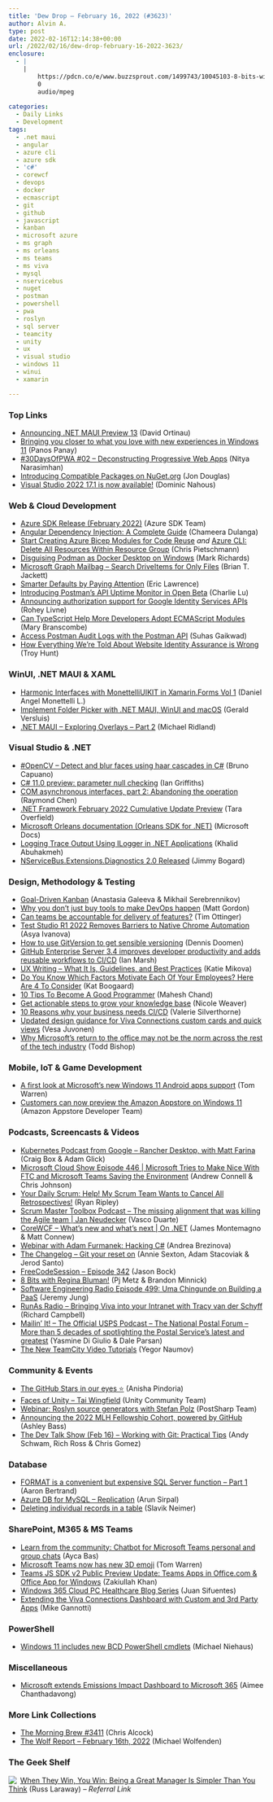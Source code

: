 ```yaml
---
title: 'Dew Drop – February 16, 2022 (#3623)'
author: Alvin A.
type: post
date: 2022-02-16T12:14:38+00:00
url: /2022/02/16/dew-drop-february-16-2022-3623/
enclosure:
  - |
    |
        https://pdcn.co/e/www.buzzsprout.com/1499743/10045103-8-bits-with-regina-bluman.mp3
        0
        audio/mpeg
        
categories:
  - Daily Links
  - Development
tags:
  - .net maui
  - angular
  - azure cli
  - azure sdk
  - 'c#'
  - corewcf
  - devops
  - docker
  - ecmascript
  - git
  - github
  - javascript
  - kanban
  - microsoft azure
  - ms graph
  - ms orleans
  - ms teams
  - ms viva
  - mysql
  - nservicebus
  - nuget
  - postman
  - powershell
  - pwa
  - roslyn
  - sql server
  - teamcity
  - unity
  - ux
  - visual studio
  - windows 11
  - winui
  - xamarin

---
```

### <a name="top"></a>Top Links

  * <a href="https://devblogs.microsoft.com/dotnet/announcing-net-maui-preview-13/?WT.mc_id=DOP-MVP-4025064" target="_blank" rel="noopener">Announcing .NET MAUI Preview 13</a> (David Ortinau)
  * <a href="https://blogs.windows.com/windowsexperience/2022/02/15/bringing-you-closer-to-what-you-love-with-new-experiences-in-windows-11/?WT.mc_id=WD-MVP-4025064" target="_blank" rel="noopener">Bringing you closer to what you love with new experiences in Windows 11</a> (Panos Panay)
  * <a href="https://dev.to/azure/02-deconstructing-progressive-web-apps-1884" target="_blank" rel="noopener">#30DaysOfPWA #02 &#8211; Deconstructing Progressive Web Apps</a> (Nitya Narasimhan)
  * <a href="https://devblogs.microsoft.com/nuget/introducing-compatible-frameworks-on-nuget-org/?WT.mc_id=DOP-MVP-4025064" target="_blank" rel="noopener">Introducing Compatible Packages on NuGet.org</a> (Jon Douglas)
  * <a href="https://devblogs.microsoft.com/visualstudio/visual-studio-2022-17-1-is-now-available/?WT.mc_id=DOP-MVP-4025064" target="_blank" rel="noopener">Visual Studio 2022 17.1 is now available!</a> (Dominic Nahous)



### <a name="web"></a>Web & Cloud Development

  * <a href="https://devblogs.microsoft.com/azure-sdk/azure-sdk-release-february-2022/?WT.mc_id=DOP-MVP-4025064" target="_blank" rel="noopener">Azure SDK Release (February 2022)</a> (Azure SDK Team)
  * <a href="https://www.syncfusion.com/blogs/post/angular-dependency-injection-a-complete-guide.aspx" target="_blank" rel="noopener">Angular Dependency Injection: A Complete Guide</a> (Chameera Dulanga)
  * <a href="https://build5nines.com/creating-azure-bicep-modules-for-code-reuse/" target="_blank" rel="noopener">Start Creating Azure Bicep Modules for Code Reuse</a> _and_ <a href="https://build5nines.com/azure-cli-delete-all-resources-within-resource-group/" target="_blank" rel="noopener">Azure CLI: Delete All Resources Within Resource Group</a> (Chris Pietschmann)
  * <a href="https://blog.scottlogic.com/2022/02/15/replacing-docker-desktop-with-podman.html" target="_blank" rel="noopener">Disguising Podman as Docker Desktop on Windows</a> (Mark Richards)
  * <a href="https://devblogs.microsoft.com/microsoft365dev/microsoft-graph-mailbag-filter-search-driveitems-for-only-files/?WT.mc_id=DOP-MVP-4025064" target="_blank" rel="noopener">Microsoft Graph Mailbag – Search DriveItems for Only Files</a> (Brian T. Jackett)
  * <a href="https://textslashplain.com/2022/02/15/smarter-defaults-by-paying-attention/" target="_blank" rel="noopener">Smarter Defaults by Paying Attention</a> (Eric Lawrence)
  * <a href="https://blog.postman.com/introducing-uptime-monitor/" target="_blank" rel="noopener">Introducing Postman’s API Uptime Monitor in Open Beta</a> (Charlie Lu)
  * <a href="http://developers.googleblog.com/2022/02/announcing-authorization-support-for.html" target="_blank" rel="noopener">Announcing authorization support for Google Identity Services APIs</a> (Rohey Livne)
  * <a href="https://thenewstack.io/can-typescript-help-more-developers-adopt-ecmascript-modules/" target="_blank" rel="noopener">Can TypeScript Help More Developers Adopt ECMAScript Modules</a> (Mary Branscombe)
  * <a href="https://blog.postman.com/access-postman-audit-logs-with-postman-api/" target="_blank" rel="noopener">Access Postman Audit Logs with the Postman API</a> (Suhas Gaikwad)
  * <a href="https://www.troyhunt.com/how-everything-were-told-about-website-identity-assurance-is-wrong/" target="_blank" rel="noopener">How Everything We&#8217;re Told About Website Identity Assurance is Wrong</a> (Troy Hunt)



### <a name="silverlight"></a>WinUI, .NET MAUI & XAML

  * <a href="https://danielmonettelli.github.io/posts/harmonic-interfaces-with-monettelliuikit-in-xamarin-forms-vol-1/" target="_blank" rel="noopener">Harmonic Interfaces with MonettelliUIKIT in Xamarin.Forms Vol 1</a> (Daniel Angel Monettelli L.)
  * <a href="https://blog.verslu.is/maui/folder-picker-with-dotnet-maui/?utm_source=rss&utm_medium=rss&utm_campaign=folder-picker-with-dotnet-maui" target="_blank" rel="noopener">Implement Folder Picker with .NET MAUI, WinUI and macOS</a> (Gerald Versluis)
  * <a href="https://michaelridland.com/net-maui/net-maui-exploring-overlays-part-2/" target="_blank" rel="noopener">.NET MAUI – Exploring Overlays – Part 2</a> (Michael Ridland)



### <a name="dotnet"></a>Visual Studio & .NET

  * <a href="https://dev.to/azure/opencv-detect-and-blur-faces-using-haar-cascades-in-c-1ao5" target="_blank" rel="noopener">#OpenCV – Detect and blur faces using haar cascades in C#</a> (Bruno Capuano)
  * <a href="https://endjin.com/blog/2022/02/csharp-11-preview-parameter-null-checking.html" target="_blank" rel="noopener">C# 11.0 preview: parameter null checking</a> (Ian Griffiths)
  * <a href="https://devblogs.microsoft.com/oldnewthing/20220215-00/?p=106253" target="_blank" rel="noopener">COM asynchronous interfaces, part 2: Abandoning the operation</a> (Raymond Chen)
  * <a href="https://devblogs.microsoft.com/dotnet/net-framework-february-2022-cumulative-update-preview/?WT.mc_id=DOP-MVP-4025064" target="_blank" rel="noopener">.NET Framework February 2022 Cumulative Update Preview</a> (Tara Overfield)
  * <a href="https://docs.microsoft.com/en-us/dotnet/orleans/" target="_blank" rel="noopener">Microsoft Orleans documentation (Orleans SDK for .NET)</a> (Microsoft Docs)
  * <a href="https://khalidabuhakmeh.com/logging-trace-output-using-ilogger-in-dotnet-applications" target="_blank" rel="noopener">Logging Trace Output Using ILogger in .NET Applications</a> (Khalid Abuhakmeh)
  * <a href="https://jimmybogard.com/nservicebus-extensions-diagnostics-2-0-released/" target="_blank" rel="noopener">NServiceBus.Extensions.Diagnostics 2.0 Released</a> (Jimmy Bogard)



### <a name="design"></a>Design, Methodology & Testing

  * <a href="https://www.infoq.com/articles/goal-driven-kanban/?utm_campaign=infoq_content&utm_source=infoq&utm_medium=feed&utm_term=global" target="_blank" rel="noopener">Goal-Driven Kanban</a> (Anastasia Galeeva & Mikhail Serebrennikov)
  * <a href="https://www.red-gate.com/blog/database-devops/why-you-dont-just-buy-tools-to-make-devops-happen" target="_blank" rel="noopener">Why you don’t just buy tools to make DevOps happen</a> (Matt Gordon)
  * <a href="http://agileotter.blogspot.com/2022/02/can-teams-be-accountable-for-delivery.html" target="_blank" rel="noopener">Can teams be accountable for delivery of features?</a> (Tim Ottinger)
  * <a href="https://www.telerik.com/blogs/test-studio-r1-2022-removes-barriers-native-chrome-automation" target="_blank" rel="noopener">Test Studio R1 2022 Removes Barriers to Native Chrome Automation</a> (Asya Ivanova)
  * <a href="https://www.continuousimprover.com/2022/02/gitversion.html" target="_blank" rel="noopener">How to use GitVersion to get sensible versioning</a> (Dennis Doomen)
  * <a href="https://github.blog/2022-02-15-ghes-3-4-developer-productivity-reusable-workflows-ci-cd/" target="_blank" rel="noopener">GitHub Enterprise Server 3.4 improves developer productivity and adds reusable workflows to CI/CD</a> (Ian Marsh)
  * <a href="https://www.infragistics.com/community/blogs/b/infragistics/posts/what-is-ux-writing" target="_blank" rel="noopener">UX Writing – What It Is, Guidelines, and Best Practices</a> (Katie Mikova)
  * <a href="https://blog.trello.com/motivating-employee-factors" target="_blank" rel="noopener">Do You Know Which Factors Motivate Each Of Your Employees? Here Are 4 To Consider</a> (Kat Boogaard)
  * <a href="https://www.c-sharpcorner.com/article/10-tips-to-become-a-good-programmer/" target="_blank" rel="noopener">10 Tips To Become A Good Programmer</a> (Mahesh Chand)
  * <a href="https://stackoverflow.blog/2022/02/15/get-actionable-steps-to-grow-your-knowledge-base/" target="_blank" rel="noopener">Get actionable steps to grow your knowledge base</a> (Nicole Weaver)
  * <a href="https://about.gitlab.com/blog/2022/02/15/ten-reasons-why-your-business-needs-ci-cd/" target="_blank" rel="noopener">10 Reasons why your business needs CI/CD</a> (Valerie Silverthorne)
  * <a href="https://devblogs.microsoft.com/microsoft365dev/updated-design-guidance-for-viva-connections-custom-cards/?WT.mc_id=DOP-MVP-4025064" target="_blank" rel="noopener">Updated design guidance for Viva Connections custom cards and quick views</a> (Vesa Juvonen)
  * <a href="https://www.geekwire.com/2022/why-microsofts-return-to-the-office-may-not-be-the-norm-across-the-rest-of-the-tech-industry/" target="_blank" rel="noopener">Why Microsoft’s return to the office may not be the norm across the rest of the tech industry</a> (Todd Bishop)



### <a name="mobile"></a>Mobile, IoT & Game Development

  * <a href="https://www.theverge.com/22737102/microsoft-windows-11-android-apps-support-feature-hands-on" target="_blank" rel="noopener">A first look at Microsoft’s new Windows 11 Android apps support</a> (Tom Warren)
  * <a href="https://developer.amazon.com/blogs/appstore/post/23da7a63-c7f5-49f9-aa29-3f003278bb0d/customers-can-now-preview-the-amazon-appstore-on-windows-11" target="_blank" rel="noopener">Customers can now preview the Amazon Appstore on Windows 11</a> (Amazon Appstore Developer Team)



### <a name="podcasts"></a>Podcasts, Screencasts & Videos

  * <a href="https://kubernetespodcast.com/episode/168-rancher-desktop/" target="_blank" rel="noopener">Kubernetes Podcast from Google &#8211; Rancher Desktop, with Matt Farina</a> (Craig Box & Adam Glick)
  * <a href="https://www.microsoftcloudshow.com/podcast/Episodes/446-microsoft-try-to-make-nice-with-ftc-and-teams-saving-the-environment/" target="_blank" rel="noopener">Microsoft Cloud Show Episode 446 | Microsoft Tries to Make Nice With FTC and Microsoft Teams Saving the Environment</a> (Andrew Connell & Chris Johnson)
  * <a href="https://ryanripley.com/yds-help-my-scrum-team-wants-to-cancel-all-retrospectives/" target="_blank" rel="noopener">Your Daily Scrum: Help! My Scrum Team Wants to Cancel All Retrospectives!</a> (Ryan Ripley)
  * <a href="https://scrummastertoolbox.libsyn.com/the-missing-alignment-that-was-killing-the-agile-team-jan-neudecker" target="_blank" rel="noopener">Scrum Master Toolbox Podcast &#8211; The missing alignment that was killing the Agile team | Jan Neudecker</a> (Vasco Duarte)
  * <a href="http://www.youtube.com/watch?v=dom2O19fGAo" target="_blank" rel="noopener">CoreWCF &#8211; What&#8217;s new and what&#8217;s next | On .NET</a> (James Montemagno & Matt Connew)
  * <a href="https://blog.postsharp.net/post/webinar-hacking-cs.html" target="_blank" rel="noopener">Webinar with Adam Furmanek: Hacking C#</a> (Andrea Brezinova)
  * <a href="https://changelog.com/podcast/480" target="_blank" rel="noopener">The Changelog &#8211; Git your reset on</a> (Annie Sexton, Adam Stacoviak & Jerod Santo)
  * <a href="http://www.youtube.com/watch?v=SHnYcDsqpSs" target="_blank" rel="noopener">FreeCodeSession &#8211; Episode 342</a> (Jason Bock)
  * <a href="https://pdcn.co/e/www.buzzsprout.com/1499743/10045103-8-bits-with-regina-bluman.mp3" target="_blank" rel="noopener">8 Bits with Regina Bluman!</a> (Pj Metz & Brandon Minnick)
  * <a href="http://se-radio.net/episode-499-uma-chingunde-on-building-a-paas" target="_blank" rel="noopener">Software Engineering Radio Episode 499: Uma Chingunde on Building a PaaS</a> (Jeremy Jung)
  * <a href="https://runasradio.com/Shows/Show/815" target="_blank" rel="noopener">RunAs Radio &#8211; Bringing Viva into your Intranet with Tracy van der Schyff</a> (Richard Campbell)
  * <a href="https://usps-mailin-it.simplecast.com/episodes/npf" target="_blank" rel="noopener">Mailin’ It! &#8211; The Official USPS Podcast &#8211; The National Postal Forum – More than 5 decades of spotlighting the Postal Service’s latest and greatest</a> (Yasmine Di Giulio & Dale Parsan)
  * <a href="https://blog.jetbrains.com/teamcity/2022/02/the-new-teamcity-video-tutorials/" target="_blank" rel="noopener">The New TeamCity Video Tutorials</a> (Yegor Naumov)



### <a name="events"></a>Community & Events

  * <a href="https://github.blog/2022-02-15-the-github-stars-in-our-eyes/" target="_blank" rel="noopener">The GitHub Stars in our eyes ⭐️</a> (Anisha Pindoria)
  * <a href="https://blog.unity.com/community/faces-of-unity-tai-wingfield" target="_blank" rel="noopener">Faces of Unity – Tai Wingfield</a> (Unity Community Team)
  * <a href="https://postsharp.ac-page.com/stefan-polz-webinar" target="_blank" rel="noopener">Webinar: Roslyn source generators with Stefan Polz</a> (PostSharp Team)
  * <a href="https://github.blog/2022-02-15-announcing-2022-mlh-fellowship-cohort-powered-by-github/" target="_blank" rel="noopener">Announcing the 2022 MLH Fellowship Cohort, powered by GitHub</a> (Ashley Bass)
  * <a href="https://www.meetup.com/The-Dev-Talk-Show/events/284022345/" target="_blank" rel="noopener">The Dev Talk Show (Feb 16) &#8211; Working with Git: Practical Tips</a> (Andy Schwam, Rich Ross & Chris Gomez)



### <a name="sql"></a>Database

  * <a href="https://www.mssqltips.com/sqlservertip/7144/sql-date-format-comparison-sql-format-sql-convert/" target="_blank" rel="noopener">FORMAT is a convenient but expensive SQL Server function &#8211; Part 1</a> (Aaron Bertrand)
  * <a href="https://blobeater.blog/2022/02/15/azure-db-for-mysql-replication/" target="_blank" rel="noopener">Azure DB for MySQL – Replication</a> (Arun Sirpal)
  * <a href="https://techcommunity.microsoft.com/t5/azure-data-explorer-blog/deleting-individual-records-in-a-table/ba-p/3166847?WT.mc_id=DOP-MVP-4025064" target="_blank" rel="noopener">Deleting individual records in a table</a> (Slavik Neimer)



### <a name="sp"></a>SharePoint, M365 & MS Teams

  * <a href="https://devblogs.microsoft.com/microsoft365dev/learn-from-the-community-chatbot-for-microsoft-teams-personal-and-group-chats/?WT.mc_id=DOP-MVP-4025064" target="_blank" rel="noopener">Learn from the community: Chatbot for Microsoft Teams personal and group chats</a> (Ayca Bas)
  * <a href="https://www.theverge.com/2022/2/15/22934720/microsoft-teams-3d-emoji-fluent-design" target="_blank" rel="noopener">Microsoft Teams now has new 3D emoji</a> (Tom Warren)
  * <a href="https://devblogs.microsoft.com/microsoft365dev/teams-js-sdk-v2-public-preview-update-teams-apps-in-office-com-office-app-for-windows/?WT.mc_id=DOP-MVP-4025064" target="_blank" rel="noopener">Teams JS SDK v2 Public Preview Update: Teams Apps in Office.com & Office App for Windows</a> (Zakiullah Khan)
  * <a href="https://techcommunity.microsoft.com/t5/healthcare-and-life-sciences/windows-365-cloud-pc-healthcare-blog-series/ba-p/3172430?WT.mc_id=DOP-MVP-4025064" target="_blank" rel="noopener">Windows 365 Cloud PC Healthcare Blog Series</a> (Juan Sifuentes)
  * <a href="https://techcommunity.microsoft.com/t5/healthcare-and-life-sciences/extending-the-viva-connections-dashboard-with-custom-and-3rd/ba-p/3169433?WT.mc_id=DOP-MVP-4025064" target="_blank" rel="noopener">Extending the Viva Connections Dashboard with Custom and 3rd Party Apps</a> (Mike Gannotti)



### <a name="ps"></a>PowerShell

  * <a href="https://oofhours.com/2022/02/15/windows-11-includes-new-bcd-powershell-cmdlets/" target="_blank" rel="noopener">Windows 11 includes new BCD PowerShell cmdlets</a> (Michael Niehaus)



### <a name="misc"></a>Miscellaneous

  * <a href="https://www.zdnet.com/article/microsoft-extends-emissions-impact-dashboard-to-microsoft-365/#ftag=RSSbaffb68" target="_blank" rel="noopener">Microsoft extends Emissions Impact Dashboard to Microsoft 365</a> (Aimee Chanthadavong)



### <a name="links"></a>More Link Collections

  * <a href="https://blog.cwa.me.uk/2022/02/16/the-morning-brew-3411/" target="_blank" rel="noopener">The Morning Brew #3411</a> (Chris Alcock)
  * <a href="https://michael-wolfenden.github.io/2022/02/16/february-16th-2022/" target="_blank" rel="noopener">The Wolf Report &#8211; February 16th, 2022</a> (Michael Wolfenden)



### <a name="shelf"></a>The Geek Shelf

<a href="https://www.amazon.com/dp/1250279666/?tag=amavin-20" target="_blank" rel="noopener"><img decoding="async" align="left" style="border: 0px currentcolor; border-image: none; float: left; display: inline; background-image: none;" src="https://m.media-amazon.com/images/I/51vcgqEtU6L._SS135_.jpg" border="0" /></a>&nbsp;<a href="https://www.amazon.com/dp/1250279666/?tag=amavin-20" target="_blank" rel="noopener">When They Win, You Win: Being a Great Manager Is Simpler Than You Think</a> (Russ Laraway) _&#8211; Referral Link_